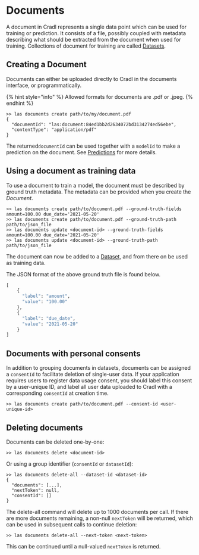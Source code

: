 # Documents

A document in Cradl represents a single data point which can be used for training or prediction. It consists of a file, possibly coupled with metadata describing what should be extracted from the document when used for training. Collections of document for training are called [Datasets](datasets.md).

## Creating a Document

Documents can either be uploaded directly to Cradl in the documents interface, or programmatically.

{% hint style="info" %}
Allowed formats for documents are .pdf or .jpeg.
{% endhint %}

```text
>> las documents create path/to/my/document.pdf
{
  "documentId": "las:document:84ed1bb2d2634072bd3134274ed56ebe",
  "contentType": "application/pdf"
}
```

The returned`documentId` can be used together with a `modelId` to make a prediction on the document. See [Predictions](predictions.md) for more details.

## Using a document as training data

To use a document to train a model, the document must be described by ground truth metadata. The metadata can be provided when you create the _Document_.

```text
>> las documents create path/to/document.pdf --ground-truth-fields amount=100.00 due_date='2021-05-20'
>> las documents create path/to/document.pdf --ground-truth-path path/to/json_file
>> las documents update <document-id> --ground-truth-fields amount=100.00 due_date='2021-05-20'
>> las documents update <document-id> --ground-truth-path path/to/json_file
```

The document can now be added to a [Dataset](datasets.md), and from there on be used as training data.

The JSON format of the above ground truth file is found below.

```python
[
    {
      "label": "amount",
      "value": "100.00"
    },
    {
      "label": "due_date",
      "value": "2021-05-20"
    }
]
```

## Documents with personal consents

In addition to grouping documents in datasets, documents can be assigned a `consentId` to facilitate deletion of single-user data. If your application requires users to register data usage consent, you should label this consent by a user-unique ID, and label all user data uploaded to Cradl with a corresponding `consentId` at creation time.

```text
>> las documents create path/to/document.pdf --consent-id <user-unique-id>
```

## Deleting documents

Documents can be deleted one-by-one:

```text
>> las documents delete <document-id>
```

Or using a group identifier \(`consentId` or `datasetId`\):

```text
>> las documents delete-all --dataset-id <dataset-id>
{
  "documents": [...],
  "nextToken": null,
  "consentId": []
}

```

The delete-all command will delete up to 1000 documents per call. If there are more documents remaining, a non-null `nextToken` will be returned, which can be used in subsequent calls to continue deletion:

```text
>> las documents delete-all --next-token <next-token>
```

This can be continued until a null-valued `nextToken` is returned.



## 



